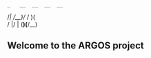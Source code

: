     _   __  __  __  __ 
   /_| /__)/_  /  )(   
  /  |/ | (__)(__/__)  

Welcome to the ARGOS project
----------------------------
